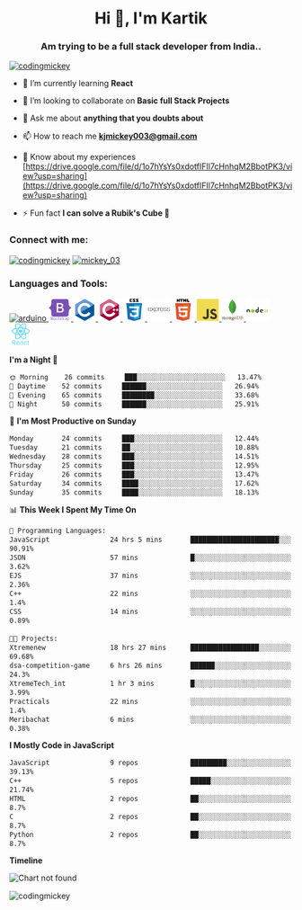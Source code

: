 

<!--
**codingmickey/codingmickey** is a ✨ _special_ ✨ repository because its `README.md` (this file) appears on your GitHub profile.

Here are some ideas to get you started:

- 🔭 I’m currently working on ...
- 🌱 I’m currently learning ...
- 👯 I’m looking to collaborate on ...
- 🤔 I’m looking for help with ...
- 💬 Ask me about ...
- 📫 How to reach me: ...
- 😄 Pronouns: ...
- ⚡ Fun fact: ...
-->
<h1 align="center">Hi 👋, I'm Kartik</h1>
<h3 align="center">Am trying to be a full stack developer from India..</h3>


<p align="left"> <a href="https://twitter.com/codingmickey" target="blank"><img src="https://img.shields.io/twitter/follow/codingmickey?logo=twitter&style=for-the-badge" alt="codingmickey" /></a> </p>

- 🌱 I’m currently learning **React**

- 👯 I’m looking to collaborate on **Basic full Stack Projects**

- 💬 Ask me about **anything that you doubts about**

- 📫 How to reach me **kjmickey003@gmail.com**

- 📄 Know about my experiences [https://drive.google.com/file/d/1o7hYsYs0xdotfIFIl7cHnhqM2BbotPK3/view?usp=sharing](https://drive.google.com/file/d/1o7hYsYs0xdotfIFIl7cHnhqM2BbotPK3/view?usp=sharing)

- ⚡ Fun fact **I can solve a Rubik's Cube 🎉**

<h3 align="left">Connect with me:</h3>
<p align="left">
<a href="https://twitter.com/codingmickey" target="blank"><img align="center" src="https://raw.githubusercontent.com/rahuldkjain/github-profile-readme-generator/master/src/images/icons/Social/twitter.svg" alt="codingmickey" height="30" width="40" /></a>
<a href="https://www.codechef.com/users/mickey_03" target="blank"><img align="center" src="https://cdn.jsdelivr.net/npm/simple-icons@3.1.0/icons/codechef.svg" alt="mickey_03" height="30" width="40" /></a>
</p>

<h3 align="left">Languages and Tools:</h3>
<p align="left"> <a href="https://www.arduino.cc/" target="_blank"> <img src="https://cdn.worldvectorlogo.com/logos/arduino-1.svg" alt="arduino" width="40" height="40"/> </a> <a href="https://getbootstrap.com" target="_blank"> <img src="https://raw.githubusercontent.com/devicons/devicon/master/icons/bootstrap/bootstrap-plain-wordmark.svg" alt="bootstrap" width="40" height="40"/> </a> <a href="https://www.cprogramming.com/" target="_blank"> <img src="https://raw.githubusercontent.com/devicons/devicon/master/icons/c/c-original.svg" alt="c" width="40" height="40"/> </a> <a href="https://www.w3schools.com/cpp/" target="_blank"> <img src="https://raw.githubusercontent.com/devicons/devicon/master/icons/cplusplus/cplusplus-original.svg" alt="cplusplus" width="40" height="40"/> </a> <a href="https://www.w3schools.com/css/" target="_blank"> <img src="https://raw.githubusercontent.com/devicons/devicon/master/icons/css3/css3-original-wordmark.svg" alt="css3" width="40" height="40"/> </a> <a href="https://expressjs.com" target="_blank"> <img src="https://raw.githubusercontent.com/devicons/devicon/master/icons/express/express-original-wordmark.svg" alt="express" width="40" height="40"/> </a> <a href="https://www.w3.org/html/" target="_blank"> <img src="https://raw.githubusercontent.com/devicons/devicon/master/icons/html5/html5-original-wordmark.svg" alt="html5" width="40" height="40"/> </a> <a href="https://developer.mozilla.org/en-US/docs/Web/JavaScript" target="_blank"> <img src="https://raw.githubusercontent.com/devicons/devicon/master/icons/javascript/javascript-original.svg" alt="javascript" width="40" height="40"/> </a> <a href="https://www.mongodb.com/" target="_blank"> <img src="https://raw.githubusercontent.com/devicons/devicon/master/icons/mongodb/mongodb-original-wordmark.svg" alt="mongodb" width="40" height="40"/> </a> <a href="https://nodejs.org" target="_blank"> <img src="https://raw.githubusercontent.com/devicons/devicon/master/icons/nodejs/nodejs-original-wordmark.svg" alt="nodejs" width="40" height="40"/> </a> <a href="https://reactjs.org/" target="_blank"> <img src="https://raw.githubusercontent.com/devicons/devicon/master/icons/react/react-original-wordmark.svg" alt="react" width="40" height="40"/> </a> </p>

<!--START_SECTION:waka-->
**I'm a Night 🦉** 

```text
🌞 Morning    26 commits     ███░░░░░░░░░░░░░░░░░░░░░░   13.47% 
🌆 Daytime    52 commits     ██████░░░░░░░░░░░░░░░░░░░   26.94% 
🌃 Evening    65 commits     ████████░░░░░░░░░░░░░░░░░   33.68% 
🌙 Night      50 commits     ██████░░░░░░░░░░░░░░░░░░░   25.91%

```
📅 **I'm Most Productive on Sunday** 

```text
Monday       24 commits     ███░░░░░░░░░░░░░░░░░░░░░░   12.44% 
Tuesday      21 commits     ██░░░░░░░░░░░░░░░░░░░░░░░   10.88% 
Wednesday    28 commits     ███░░░░░░░░░░░░░░░░░░░░░░   14.51% 
Thursday     25 commits     ███░░░░░░░░░░░░░░░░░░░░░░   12.95% 
Friday       26 commits     ███░░░░░░░░░░░░░░░░░░░░░░   13.47% 
Saturday     34 commits     ████░░░░░░░░░░░░░░░░░░░░░   17.62% 
Sunday       35 commits     ████░░░░░░░░░░░░░░░░░░░░░   18.13%

```


📊 **This Week I Spent My Time On** 

```text
💬 Programming Languages: 
JavaScript               24 hrs 5 mins       ██████████████████████░░░   90.91% 
JSON                     57 mins             █░░░░░░░░░░░░░░░░░░░░░░░░   3.62% 
EJS                      37 mins             ░░░░░░░░░░░░░░░░░░░░░░░░░   2.36% 
C++                      22 mins             ░░░░░░░░░░░░░░░░░░░░░░░░░   1.4% 
CSS                      14 mins             ░░░░░░░░░░░░░░░░░░░░░░░░░   0.89%

🐱‍💻 Projects: 
Xtremenew                18 hrs 27 mins      █████████████████░░░░░░░░   69.68% 
dsa-competition-game     6 hrs 26 mins       ██████░░░░░░░░░░░░░░░░░░░   24.3% 
XtremeTech_int           1 hr 3 mins         █░░░░░░░░░░░░░░░░░░░░░░░░   3.99% 
Practicals               22 mins             ░░░░░░░░░░░░░░░░░░░░░░░░░   1.4% 
Meribachat               6 mins              ░░░░░░░░░░░░░░░░░░░░░░░░░   0.38%

```

**I Mostly Code in JavaScript** 

```text
JavaScript               9 repos             █████████░░░░░░░░░░░░░░░░   39.13% 
C++                      5 repos             █████░░░░░░░░░░░░░░░░░░░░   21.74% 
HTML                     2 repos             ██░░░░░░░░░░░░░░░░░░░░░░░   8.7% 
C                        2 repos             ██░░░░░░░░░░░░░░░░░░░░░░░   8.7% 
Python                   2 repos             ██░░░░░░░░░░░░░░░░░░░░░░░   8.7%

```


**Timeline**

![Chart not found](https://raw.githubusercontent.com/codingmickey/codingmickey/main/charts/bar_graph.png) 


<!--END_SECTION:waka-->

<p><img align="center" src="https://github-readme-streak-stats.herokuapp.com/?user=codingmickey&" alt="codingmickey" /></p>
